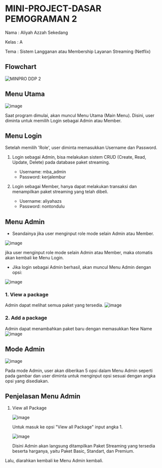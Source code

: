 # MINI-PROJECT-DASAR PEMOGRAMAN 2
Nama : Aliyah Azzah Sekedang

Kelas : A

Tema : Sistem Langganan atau Membership Layanan Streaming (Netflix)

## Flowchart
![MINPRO DDP 2](https://github.com/user-attachments/assets/944b4fc4-ebea-4989-a1f0-b1905f5671fb)

## Menu Utama
![image](https://github.com/user-attachments/assets/fe040ba7-4ac8-4849-a642-dce76048e9b2)

Saat program dimulai, akan muncul Menu Utama (Main Menu). Disini, user diminta untuk memilih Login sebagai Admin atau Member.

## Menu Login
Setelah memilih 'Role', user diminta memasukkan Username dan Password.

1) Login sebagai Admin, bisa melakukan sistem CRUD (Create, Read, Update, Delete) pada database paket streaming.
   
   - Username: mba_admin
   - Password: kerjalembur
     
3) Login sebagai Member, hanya dapat melakukan transaksi dan menampilkan paket streaming yang telah dibeli.
   
   - Username: aliyahazs
   - Password: nontondulu
     
## Menu Admin
- Seandainya jika user menginput role mode selain Admin atau Member.

![image](https://github.com/user-attachments/assets/5a5c728e-2668-493e-89b7-7ccf94f198a7)

jika user menginput role mode selain Admin atau Member, maka otomatis akan kembali ke Menu Login.

- Jika login sebagai Admin berhasil, akan muncul Menu Admin dengan opsi:

![image](https://github.com/user-attachments/assets/5f0e0542-07a9-45ba-9cc3-735085a46bf3)

  ### 1. View a package
  Admin dapat melihat semua paket yang tersedia.
  ![image](https://github.com/user-attachments/assets/84537909-b338-4516-8ae4-415623738fb2)

  ### 2. Add a package
  Admin dapat menambahkan paket baru dengan memasukkan New Name 
  ![image](https://github.com/user-attachments/assets/813834af-c4e9-4acb-90f3-004a02358635)



   


## Mode Admin

![image](https://github.com/user-attachments/assets/f45dadc6-1686-453b-9ffc-0ee2fedf2f8f)

Pada mode Admin, user akan diberikan 5 opsi dalam Menu Admin seperti pada gambar dan user diminta untuk menginput opsi sesuai dengan angka opsi yang disediakan.

## Penjelasan Menu Admin
1) View all Package

   ![image](https://github.com/user-attachments/assets/745c6dc3-7af4-4e53-a8c6-f72ff080c8a0)

   Untuk masuk ke opsi "View all Package" input angka 1.

   ![image](https://github.com/user-attachments/assets/896d4c13-2c8f-49b1-8457-0af783300b1c)

   Disini Admin akan langsung ditampilkan Paket Streaming yang tersedia beserta harganya, yaitu Paket Basic, Standart, dan Premium.

Lalu, diarahkan kembali ke Menu Admin kembali.




